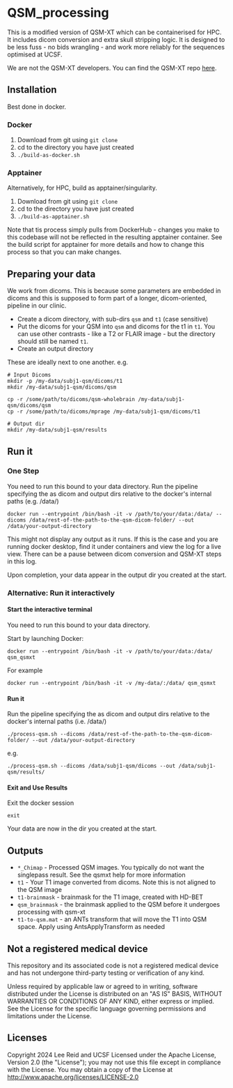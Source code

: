 # QSM_processing 

This is a modified version of QSM-XT which can be containerised for HPC. It includes dicom conversion and extra skull stripping logic. It is designed to be less fuss - no bids wrangling - and work more reliably for the sequences optimised at UCSF.

We are not the QSM-XT developers. You can find the QSM-XT repo [here](https://github.com/QSMxT/QSMxT).

## Installation

Best done in docker.

### Docker

1. Download from git using `git clone`
1. cd to the directory you have just created
1. `./build-as-docker.sh`

### Apptainer

Alternatively, for HPC, build as apptainer/singularity. 

1. Download from git using `git clone`
1. cd to the directory you have just created
1. `./build-as-apptainer.sh`


Note that tis process simply pulls from DockerHub - changes you make to this codebase will not be reflected in the resulting apptainer container. 
See the build script for apptainer for more details and how to change this process so that you can make changes.


## Preparing your data

We work from dicoms. This is because some parameters are embedded in dicoms and this is supposed to form part of a longer, dicom-oriented, pipeline in our clinic.

* Create a dicom directory, with sub-dirs `qsm` and `t1` (case sensitive)
* Put the dicoms for your QSM into `qsm` and dicoms for the t1 in `t1`. You can use other contrasts - like a T2 or FLAIR image - but the directory should still be named `t1`.
* Create an output directory

These are ideally next to one another. e.g.

```
# Input Dicoms
mkdir -p /my-data/subj1-qsm/dicoms/t1
mkdir /my-data/subj1-qsm/dicoms/qsm

cp -r /some/path/to/dicoms/qsm-wholebrain /my-data/subj1-qsm/dicoms/qsm
cp -r /some/path/to/dicoms/mprage /my-data/subj1-qsm/dicoms/t1

# Output dir
mkdir /my-data/subj1-qsm/results
```

## Run it

### One Step

You need to run this bound to your data directory. Run the pipeline specifying the as dicom and output dirs relative to the docker's internal paths (e.g. /data/) 

```
docker run --entrypoint /bin/bash -it -v /path/to/your/data:/data/ --dicoms /data/rest-of-the-path-to-the-qsm-dicom-folder/ --out /data/your-output-directory
```

This might not display any output as it runs. If this is the case and you are running docker desktop, find it under containers and view the log for a live view. There can be a pause between dicom conversion and QSM-XT steps in this log.

Upon completion, your data appear in the output dir you created at the start. 


### Alternative: Run it interactively

#### Start the interactive terminal
You need to run this bound to your data directory.

Start by launching Docker:
```
docker run --entrypoint /bin/bash -it -v /path/to/your/data:/data/ qsm_qsmxt
```

For example

```
docker run --entrypoint /bin/bash -it -v /my-data/:/data/ qsm_qsmxt
```

#### Run it

Run the pipeline specifying the as dicom and output dirs relative to the docker's internal paths (i.e. /data/) 

```
./process-qsm.sh --dicoms /data/rest-of-the-path-to-the-qsm-dicom-folder/ --out /data/your-output-directory
```

e.g.

```
./process-qsm.sh --dicoms /data/subj1-qsm/dicoms --out /data/subj1-qsm/results/
```

#### Exit and Use Results

Exit the docker session

```
exit
```

Your data are now in the dir you created at the start. 

## Outputs

* `*_Chimap` - Processed QSM images. You typically do not want the singlepass result. See the qsmxt help for more information
* `t1` - Your T1 image converted from dicoms. Note this is not aligned to the QSM image
* `t1-brainmask` - brainmask for the T1 image, created with HD-BET
* `qsm_brainmask` - the brainmask applied to the QSM before it undergoes processing with qsm-xt
* `t1-to-qsm.mat` - an ANTs transform that will move the T1 into QSM space. Apply using AntsApplyTransform as needed

## Not a registered medical device

This repository and its associated code is not a registered medical device and has not undergone third-party testing or verification of any kind.

Unless required by applicable law or agreed to in writing, software distributed under the License is distributed on an "AS IS" BASIS, WITHOUT WARRANTIES OR CONDITIONS OF ANY KIND, either express or implied. See the License for the specific language governing permissions and limitations under the License.

## Licenses
Copyright 2024 Lee Reid and UCSF
Licensed under the Apache License, Version 2.0 (the "License"); you may not use this file except in compliance with the License. You may obtain a copy of the License at http://www.apache.org/licenses/LICENSE-2.0